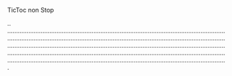 TicToc non Stop

..
.............................................................................................................................................................................................................................................................................................................................................................................................................................................................................................................................................................................................................................................